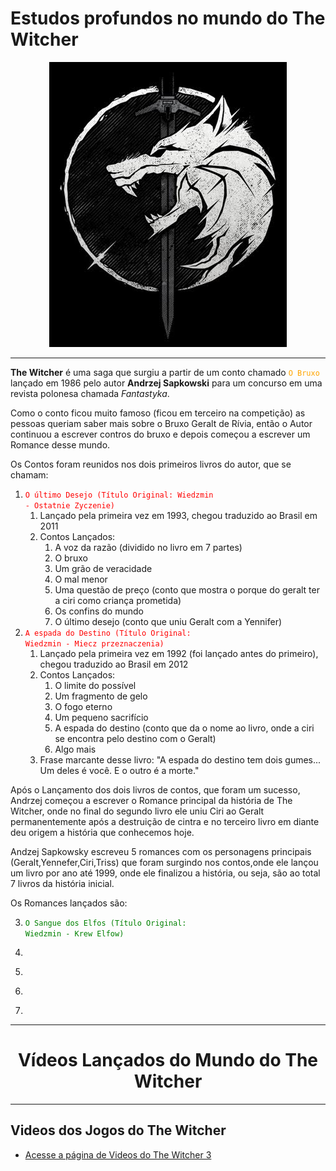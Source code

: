 # Estudos profundos no mundo do The Witcher

<center>
    <img src="images/the_witcher_3/logo-imagem-principal.jpeg">
</center>

---

**The Witcher** é uma saga que surgiu a partir de um conto chamado <code style="color: orange">O Bruxo</code> lançado em 1986 pelo autor **Andrzej Sapkowski** para um concurso em uma revista polonesa chamada _Fantastyka_.

Como o conto ficou muito famoso (ficou em terceiro na competição) as pessoas queriam saber mais sobre o Bruxo Geralt de Rívia, então o Autor continuou a escrever contros do bruxo e depois começou a escrever um Romance desse mundo.

Os Contos foram reunidos nos dois primeiros livros do autor, que se chamam:

1) <code style="color: red">O último Desejo (Título Original: Wiedzmin - Ostatnie Zyczenie)</code> 
    1. Lançado pela primeira vez em 1993, chegou traduzido ao Brasil em 2011
    2. Contos Lançados:
        1. A voz da razão (dividido no livro em 7 partes)
        2. O bruxo
        3. Um grão de veracidade
        4. O mal menor
        5. Uma questão de preço (conto que mostra o porque do geralt ter a ciri como criança prometida)
        6. Os confins do mundo
        7. O último desejo (conto que uniu Geralt com a Yennifer)
2) <code style="color: red">A espada do Destino (Título Original: Wiedzmin - Miecz przeznaczenia)</code>
    1. Lançado pela primeira vez em 1992 (foi lançado antes do primeiro), chegou traduzido ao Brasil em 2012
    2. Contos Lançados:
        1. O limite do possível
        2. Um fragmento de gelo
        3. O fogo eterno
        4. Um pequeno sacrifício
        5. A espada do destino (conto que da o nome ao livro, onde a ciri se encontra pelo destino com o Geralt)
        6. Algo mais
    3. Frase marcante desse livro: "A espada do destino tem dois gumes... Um deles é você. E o outro é a morte."

Após o Lançamento dos dois livros de contos, que foram um sucesso, Andrzej começou a escrever o Romance principal da história de The Witcher, onde no final do segundo livro ele uniu Ciri ao Geralt permanentemente após a destruição de cintra e no terceiro livro em diante deu origem a história que conhecemos hoje.

Andzej Sapkowsky escreveu 5 romances com os personagens principais (Geralt,Yennefer,Ciri,Triss) que foram surgindo nos contos,onde ele lançou um livro por ano até 1999, onde ele finalizou a história, ou seja, são ao total 7 livros da história inicial.

Os Romances lançados são:

3) <code style="color: green">O Sangue dos Elfos (Título Original: Wiedzmin - Krew Elfow)</code>


4) <code style="color: green"></code>

5) <code style="color: green"></code>

6) <code style="color: green"></code>

7) <code style="color: green"></code>
 
---

<center>
    <h1>Vídeos Lançados do Mundo do The Witcher</h1>
</center>

---

<h2>Videos dos Jogos do The Witcher</h2>

* [Acesse a página de Videos do The Witcher 3](videos/trailers/trailers-the-witcher-3.md)